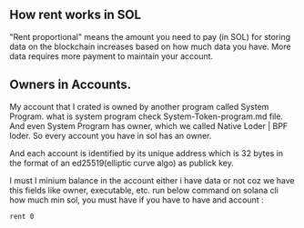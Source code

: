 ## How rent works in SOL
"Rent proportional" means the amount you need to pay (in SOL) for storing data on the blockchain increases based on how much data you have. More data requires more payment to maintain your account.

## Owners in Accounts.
My account that I crated is owned by another program called System Program. what is system program check System-Token-program.md file.
And even System Program has owner, which we called Native Loder | BPF loder. So every account you have in sol has an owner.

And each account is identified by its unique address which is 32 bytes in the format of an ed25519(elliptic curve algo) as publick key.

I must I minium balance in the account either i have data or not coz we have this fields like owner, executable, etc. 
run below command on solana cli how much min sol, you must have  if you have to have and account :
```bash
rent 0 
```
